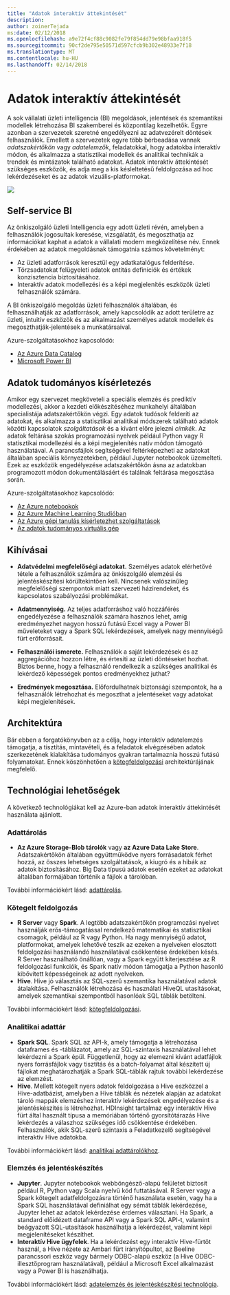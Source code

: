 ```yaml
---
title: "Adatok interaktív áttekintését"
description: 
author: zoinerTejada
ms:date: 02/12/2018
ms.openlocfilehash: a9e72f4cf88c9082fe79f854dd79e98bfaa918f5
ms.sourcegitcommit: 90cf2de795e50571d597cfcb9b302e48933e7f18
ms.translationtype: MT
ms.contentlocale: hu-HU
ms.lasthandoff: 02/14/2018
---
```

# <a name="interactive-data-exploration"></a>Adatok interaktív áttekintését

A sok vállalati üzleti intelligencia (BI) megoldások, jelentések és szemantikai modellek létrehozása BI szakemberei és központilag kezelhetők. Egyre azonban a szervezetek szeretné engedélyezni az adatvezérelt döntések felhasználók. Emellett a szervezetek egyre több bérbeadása vannak *adatszakértőkön* vagy *adatelemzők*, feladatokkal, hogy adatokba interaktív módon, és alkalmazza a statisztikai modellek és analitikai technikák a trendek és mintázatok található adatokat. Adatok interaktív áttekintését szükséges eszközök, és adja meg a kis késleltetésű feldolgozása ad hoc lekérdezéseket és az adatok vizuális-platformokat.

![](./images/data-exploration.png)

## <a name="self-service-bi"></a>Self-service BI

Az önkiszolgáló üzleti Intelligencia egy adott üzleti révén, amelyben a felhasználók jogosultak keresése, vizsgálatát, és megoszthatja az információkat kaphat a adatok a vállalati modern megközelítése név. Ennek érdekében az adatok megoldásnak támogatnia számos követelményt:

* Az üzleti adatforrások keresztül egy adatkatalógus felderítése.
* Törzsadatokat felügyeleti adatok entitás definíciók és értékek konzisztencia biztosításához.
* Interaktív adatok modellezési és a képi megjelenítés eszközök üzleti felhasználók számára.

A BI önkiszolgáló megoldás üzleti felhasználók általában, és felhasználhatják az adatforrások, amely kapcsolódik az adott területre az üzleti, intuitív eszközök és az alkalmazást személyes adatok modellek és megoszthatják-jelentések a munkatársaival.

Azure-szolgáltatásokhoz kapcsolódó:

- [Az Azure Data Catalog](/azure/data-catalog/data-catalog-what-is-data-catalog)
- [Microsoft Power BI](https://powerbi.microsoft.com/)

## <a name="data-science-experimentation"></a>Adatok tudományos kísérletezés
Amikor egy szervezet megköveteli a speciális elemzés és prediktív modellezési, akkor a kezdeti előkészítéséhez munkahelyi általában specialistája adatszakértőkön végzi. Egy adatok tudósok felderíti az adatokat, és alkalmazza a statisztikai analitikai módszerek található adatok közötti kapcsolatok *szolgáltatások* és a kívánt előre jelezni *címkék*. Az adatok feltárása szokás programozási nyelvek például Python vagy R statisztikai modellezési és a képi megjelenítés natív módon támogató használatával. A parancsfájlok segítségével feltérképezheti az adatokat általában speciális környezetekben, például Jupyter notebookok üzemelteti. Ezek az eszközök engedélyezése adatszakértőkön ásna az adatokban programozott módon dokumentálásáért és találnak feltárása megosztása során.

Azure-szolgáltatásokhoz kapcsolódó:

- [Az Azure notebookok](https://notebooks.azure.com/)
- [Az Azure Machine Learning Studióban](/azure/machine-learning/studio/what-is-ml-studio)
- [Az Azure gépi tanulás kísérletezhet szolgáltatások](/azure/machine-learning/preview/experimentation-service-configuration)
- [Az adatok tudományos virtuális gép](/azure/machine-learning/data-science-virtual-machine/overview)

## <a name="challenges"></a>Kihívásai

- **Adatvédelmi megfelelőségi adatokat.** Személyes adatok elérhetővé tétele a felhasználók számára az önkiszolgáló elemzési és jelentéskészítési körültekintően kell. Nincsenek valószínűleg megfelelőségi szempontok miatt szervezeti házirendeket, és kapcsolatos szabályozási problémákat. 

- **Adatmennyiség.** Az teljes adatforráshoz való hozzáférés engedélyezése a felhasználók számára hasznos lehet, amíg eredményezhet nagyon hosszú futású Excel vagy a Power BI műveleteket vagy a Spark SQL lekérdezések, amelyek nagy mennyiségű fürt erőforrásait.

- **Felhasználói ismerete.** Felhasználók a saját lekérdezések és az aggregációhoz hozzon létre, és értesíti az üzleti döntéseket hozhat. Biztos benne, hogy a felhasználó rendelkezik a szükséges analitikai és lekérdező képességek pontos eredményekhez juthat?

- **Eredmények megosztása.** Előfordulhatnak biztonsági szempontok, ha a felhasználók létrehozhat és megoszthat a jelentéseket vagy adatokat képi megjelenítések.

## <a name="architecture"></a>Architektúra

Bár ebben a forgatókönyvben az a célja, hogy interaktív adatelemzés támogatja, a tisztítás, mintavételi, és a feladatok elvégzésében adatok szerkezetének kialakítása tudományos gyakran tartalmaznia hosszú futású folyamatokat. Ennek köszönhetően a [kötegfeldolgozási](./batch-processing.md) architektúrájának megfelelő.

## <a name="technology-choices"></a>Technológiai lehetőségek

A következő technológiákat kell az Azure-ban adatok interaktív áttekintését használata ajánlott.

### <a name="data-storage"></a>Adattárolás

- **Az Azure Storage-Blob tárolók** vagy **az Azure Data Lake Store**. Adatszakértőkön általában együttműködve nyers forrásadatok férhet hozzá, az összes lehetséges szolgáltatások, a kiugró és a hibák az adatok biztosításához. Big Data típusú adatok esetén ezeket az adatokat általában formájában történik a fájlok a tárolóban.

További információkért lásd: [adattárolás](../technology-choices/data-storage.md).

### <a name="batch-processing"></a>Kötegelt feldolgozás

- **R Server** vagy **Spark**. A legtöbb adatszakértőkön programozási nyelvet használják erős-támogatással rendelkező matematikai és statisztikai csomagok, például az R vagy Python. Ha nagy mennyiségű adatot, platformokat, amelyek lehetővé teszik az ezeken a nyelveken elosztott feldolgozási használandó használatával csökkentése érdekében késés. R Server használható önállóan, vagy a Spark együtt kiterjesztése az R feldolgozási funkciók, és Spark natív módon támogatja a Python hasonló kibővített képességeinek az adott nyelveken.
- **Hive**. Hive jó választás az SQL-szerű szemantika használatával adatok átalakítása. Felhasználók létrehozása és használati HiveQL utasításokat, amelyek szemantikai szempontból hasonlóak SQL táblák betölteni.

További információkért lásd: [kötegfeldolgozási](../technology-choices/batch-processing.md).

### <a name="analytical-data-store"></a>Analitikai adattár

- **Spark SQL**. Spark SQL az API-k, amely támogatja a létrehozása dataframes és -táblázatot, amely az SQL-szintaxis használatával lehet lekérdezni a Spark épül. Függetlenül, hogy az elemezni kívánt adatfájlok nyers forrásfájlok vagy tisztítás és a batch-folyamat által készített új fájlokat meghatározhatják a Spark SQL-táblák rajtuk további lekérdezése az elemzést. 
- **Hive**. Mellett kötegelt nyers adatok feldolgozása a Hive eszközzel a Hive-adatbázist, amelyben a Hive táblák és nézetek alapján az adatokat tároló mappák elemzéshez interaktív lekérdezések engedélyezése és a jelentéskészítés is létrehozhat. HDInsight tartalmaz egy interaktív Hive fürt által használt típusa a memóriában történő gyorsítótárazás Hive lekérdezés a válaszhoz szükséges idő csökkentése érdekében. Felhasználók, akik SQL-szerű szintaxis a Feladatkezelő segítségével interaktív Hive adatokba.

További információkért lásd: [analitikai adattárolókhoz](../technology-choices/analytical-data-stores.md).

### <a name="analytics-and-reporting"></a>Elemzés és jelentéskészítés

- **Jupyter**. Jupyter notebookok webböngésző-alapú felületet biztosít például R, Python vagy Scala nyelvű kód futtatásával. R Server vagy a Spark kötegelt adatfeldolgozásra történő használata esetén, vagy ha a Spark SQL használatával definiálhat egy sémát táblák lekérdezése, Jupyter lehet az adatok lekérdezése érdemes választani. Ha Spark, a standard előidézett dataframe API vagy a Spark SQL API-t, valamint beágyazott SQL-utasítások használhatja a lekérdezést, valamint képi megjelenítéseket készíthet.
- **Interaktív Hive ügyfelek**. Ha a lekérdezést egy interaktív Hive-fürtöt használ, a Hive nézete az Ambari fürt irányítópultot, az Beeline parancssori eszköz vagy bármely ODBC-alapú eszköz (a Hive ODBC-illesztőprogram használatával), például a Microsoft Excel alkalmazást vagy a Power BI is használhatja.

További információkért lásd: [adatelemzés és jelentéskészítési technológia](../technology-choices/analysis-visualizations-reporting.md).